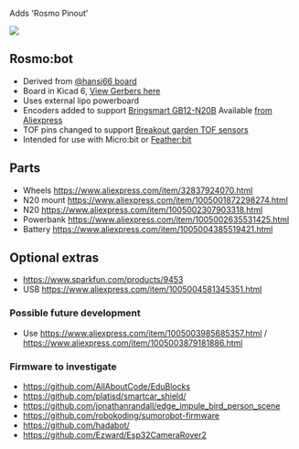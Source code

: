 Adds 'Rosmo Pinout'

![](https://github.com/rosmo-robot/micro-bot/blob/master/Hardware/V3/Front.JPG)


## Rosmo:bot

* Derived from [@hansj66 board](https://github.com/rosmo-robot/micro-bot)
* Board in Kicad 6, [View Gerbers here](https://365.altium.com/files/A9099314-37E7-44C2-9AE0-B9F88A4FC862)
* Uses external lipo powerboard
* Encoders added to support [Bringsmart GB12-N20B](http://www.bringsmart.com/pd.jsp?id=154) Available [from Aliexpress](https://www.aliexpress.com/item/1005002307903318.html)
* TOF pins changed to support [Breakout garden TOF sensors](https://shop.pimoroni.com/collections/breakout-garden?q=tof)
* Intended for use with Micro:bit or [Feather:bit](https://github.com/rosmo-robot/Feather-Bit/tree/main/v1)

## Parts
* Wheels https://www.aliexpress.com/item/32837924070.html
* N20 mount https://www.aliexpress.com/item/1005001872298274.html
* N20 https://www.aliexpress.com/item/1005002307903318.html
* Powerbank https://www.aliexpress.com/item/1005002635531425.html
* Battery https://www.aliexpress.com/item/1005004385519421.html

## Optional extras

* https://www.sparkfun.com/products/9453
* USB https://www.aliexpress.com/item/1005004581345351.html

### Possible future development

* Use https://www.aliexpress.com/item/1005003985685357.html / https://www.aliexpress.com/item/1005003879181886.html

### Firmware to investigate

- https://github.com/AllAboutCode/EduBlocks
- https://github.com/platisd/smartcar_shield/
- https://github.com/jonathanrandall/edge_impule_bird_person_scene
- https://github.com/robokoding/sumorobot-firmware
- https://github.com/hadabot/
- https://github.com/Ezward/Esp32CameraRover2
